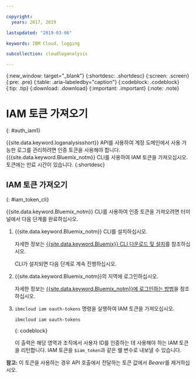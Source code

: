 ```yaml
---

copyright:
  years: 2017, 2019

lastupdated: "2019-03-06"

keywords: IBM Cloud, logging

subcollection: cloudloganalysis

---
```


{:new_window: target="_blank"}
{:shortdesc: .shortdesc}
{:screen: .screen}
{:pre: .pre}
{:table: .aria-labeledby="caption"}
{:codeblock: .codeblock}
{:tip: .tip}
{:download: .download}
{:important: .important}
{:note: .note}


# IAM 토큰 가져오기
{: #auth_iam1}

{{site.data.keyword.loganalysisshort}} API를 사용하여 계정 도메인에서 사용 가능한 로그를 관리하려면 인증 토큰을 사용해야 합니다. {{{site.data.keyword.Bluemix_notm}} CLI를 사용하여 IAM 토큰을 가져오십시오. 토큰에는 만료 시간이 있습니다. 
{:shortdesc}


## IAM 토큰 가져오기
{: #iam_token_cli}

{{site.data.keyword.Bluemix_notm}} CLI를 사용하여 인증 토큰을 가져오려면 터미널에서 다음 단계를 완료하십시오.

1. {{site.data.keyword.Bluemix_notm}} CLI를 설치하십시오.

   자세한 정보는 [{{site.data.keyword.Bluemix}} CLI 다운로드 및 설치](/docs/cli/index.html#overview)를 참조하십시오.
   
   CLI가 설치되면 다음 단계로 계속 진행하십시오.
    
2. {{site.data.keyword.Bluemix_notm}}의 지역에 로그인하십시오. 

    자세한 정보는 [{{site.data.keyword.Bluemix_notm}}에 로그인하는 방법](/docs/services/CloudLogAnalysis/qa/cli_qa.html#login)을 참조하십시오.
	
3. `ibmcloud iam oauth-tokens` 명령을 실행하여 IAM 토큰을 가져오십시오.

    ```
	ibmcloud iam oauth-tokens
	```
	{: codeblock}
	
	이 출력은 해당 영역과 조직에서 사용자 ID를 인증하는 데 사용해야 하는 IAM 토큰을 리턴합니다. IAM 토큰을 `$iam_token`과 같은 쉘 변수로 내보낼 수 있습니다.



**참고:** 이 토큰을 사용하는 경우 API 호출에서 전달하는 토큰 값에서 *Bearer*를 제거하십시오.

